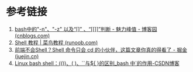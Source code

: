 
# 参考链接
1. [bash中的"-n"、"-z" 以及“[]” 、“[[]]”判断 - 魅力峰值 - 博客园 (cnblogs.com)](https://www.cnblogs.com/mlfz/p/11427760.html)
2. [Shell 教程 | 菜鸟教程 (runoob.com)](https://www.runoob.com/linux/linux-shell.html)
3. [前端不会Shell？Shell 命令只会 cd 的小伙伴，这篇文章你真的得看了 - 掘金 (juejin.cn)](https://juejin.cn/post/7274346507037081640?utm_source=gold_browser_extension)
4. [Linux bash shell：$(( ))、$( )、``与${ }的区别_bash 中`的作用-CSDN博客](https://blog.csdn.net/liewen_/article/details/89788604)